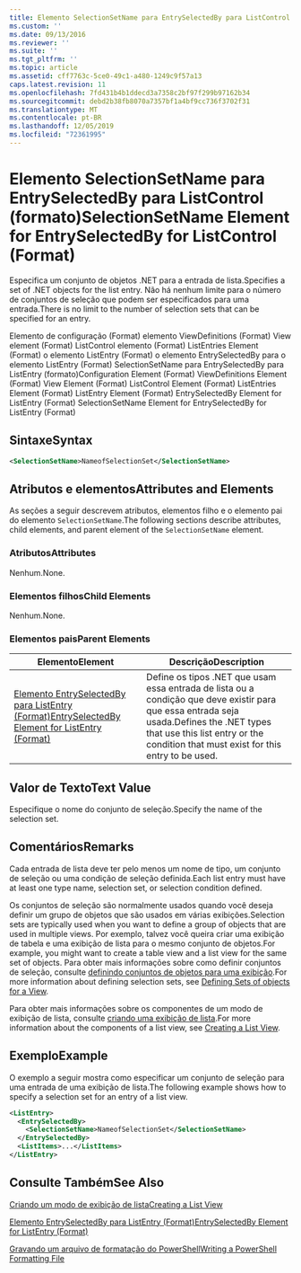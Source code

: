 ```yaml
---
title: Elemento SelectionSetName para EntrySelectedBy para ListControl (Format) | Microsoft Docs
ms.custom: ''
ms.date: 09/13/2016
ms.reviewer: ''
ms.suite: ''
ms.tgt_pltfrm: ''
ms.topic: article
ms.assetid: cff7763c-5ce0-49c1-a480-1249c9f57a13
caps.latest.revision: 11
ms.openlocfilehash: 7fd431b4b1ddecd3a7358c2bf97f299b97162b34
ms.sourcegitcommit: debd2b38fb8070a7357bf1a4bf9cc736f3702f31
ms.translationtype: MT
ms.contentlocale: pt-BR
ms.lasthandoff: 12/05/2019
ms.locfileid: "72361995"
---
```

# <a name="selectionsetname-element-for-entryselectedby-for-listcontrol-format"></a><span data-ttu-id="81204-102">Elemento SelectionSetName para EntrySelectedBy para ListControl (formato)</span><span class="sxs-lookup"><span data-stu-id="81204-102">SelectionSetName Element for EntrySelectedBy for ListControl (Format)</span></span>

<span data-ttu-id="81204-103">Especifica um conjunto de objetos .NET para a entrada de lista.</span><span class="sxs-lookup"><span data-stu-id="81204-103">Specifies a set of .NET objects for the list entry.</span></span> <span data-ttu-id="81204-104">Não há nenhum limite para o número de conjuntos de seleção que podem ser especificados para uma entrada.</span><span class="sxs-lookup"><span data-stu-id="81204-104">There is no limit to the number of selection sets that can be specified for an entry.</span></span>

<span data-ttu-id="81204-105">Elemento de configuração (Format) elemento ViewDefinitions (Format) View element (Format) ListControl elemento (Format) ListEntries Element (Format) o elemento ListEntry (Format) o elemento EntrySelectedBy para o elemento ListEntry (Format) SelectionSetName para EntrySelectedBy para ListEntry (formato)</span><span class="sxs-lookup"><span data-stu-id="81204-105">Configuration Element (Format) ViewDefinitions Element (Format) View Element (Format) ListControl Element (Format) ListEntries Element (Format) ListEntry Element (Format) EntrySelectedBy Element for ListEntry (Format) SelectionSetName Element for EntrySelectedBy for ListEntry (Format)</span></span>

## <a name="syntax"></a><span data-ttu-id="81204-106">Sintaxe</span><span class="sxs-lookup"><span data-stu-id="81204-106">Syntax</span></span>

```xml
<SelectionSetName>NameofSelectionSet</SelectionSetName>
```

## <a name="attributes-and-elements"></a><span data-ttu-id="81204-107">Atributos e elementos</span><span class="sxs-lookup"><span data-stu-id="81204-107">Attributes and Elements</span></span>

<span data-ttu-id="81204-108">As seções a seguir descrevem atributos, elementos filho e o elemento pai do elemento `SelectionSetName`.</span><span class="sxs-lookup"><span data-stu-id="81204-108">The following sections describe attributes, child elements, and parent element of the `SelectionSetName` element.</span></span>

### <a name="attributes"></a><span data-ttu-id="81204-109">Atributos</span><span class="sxs-lookup"><span data-stu-id="81204-109">Attributes</span></span>

<span data-ttu-id="81204-110">Nenhum.</span><span class="sxs-lookup"><span data-stu-id="81204-110">None.</span></span>

### <a name="child-elements"></a><span data-ttu-id="81204-111">Elementos filhos</span><span class="sxs-lookup"><span data-stu-id="81204-111">Child Elements</span></span>

<span data-ttu-id="81204-112">Nenhum.</span><span class="sxs-lookup"><span data-stu-id="81204-112">None.</span></span>

### <a name="parent-elements"></a><span data-ttu-id="81204-113">Elementos pais</span><span class="sxs-lookup"><span data-stu-id="81204-113">Parent Elements</span></span>

|<span data-ttu-id="81204-114">Elemento</span><span class="sxs-lookup"><span data-stu-id="81204-114">Element</span></span>|<span data-ttu-id="81204-115">Descrição</span><span class="sxs-lookup"><span data-stu-id="81204-115">Description</span></span>|
|-------------|-----------------|
|[<span data-ttu-id="81204-116">Elemento EntrySelectedBy para ListEntry (Format)</span><span class="sxs-lookup"><span data-stu-id="81204-116">EntrySelectedBy Element for ListEntry (Format)</span></span>](./entryselectedby-element-for-listentry-for-listcontrol-format.md)|<span data-ttu-id="81204-117">Define os tipos .NET que usam essa entrada de lista ou a condição que deve existir para que essa entrada seja usada.</span><span class="sxs-lookup"><span data-stu-id="81204-117">Defines the .NET types that use this list entry or the condition that must exist for this entry to be used.</span></span>|

## <a name="text-value"></a><span data-ttu-id="81204-118">Valor de Texto</span><span class="sxs-lookup"><span data-stu-id="81204-118">Text Value</span></span>

<span data-ttu-id="81204-119">Especifique o nome do conjunto de seleção.</span><span class="sxs-lookup"><span data-stu-id="81204-119">Specify the name of the selection set.</span></span>

## <a name="remarks"></a><span data-ttu-id="81204-120">Comentários</span><span class="sxs-lookup"><span data-stu-id="81204-120">Remarks</span></span>

<span data-ttu-id="81204-121">Cada entrada de lista deve ter pelo menos um nome de tipo, um conjunto de seleção ou uma condição de seleção definida.</span><span class="sxs-lookup"><span data-stu-id="81204-121">Each list entry must have at least one type name, selection set, or selection condition defined.</span></span>

<span data-ttu-id="81204-122">Os conjuntos de seleção são normalmente usados quando você deseja definir um grupo de objetos que são usados em várias exibições.</span><span class="sxs-lookup"><span data-stu-id="81204-122">Selection sets are typically used when you want to define a group of objects that are used in multiple views.</span></span> <span data-ttu-id="81204-123">Por exemplo, talvez você queira criar uma exibição de tabela e uma exibição de lista para o mesmo conjunto de objetos.</span><span class="sxs-lookup"><span data-stu-id="81204-123">For example, you might want to create a table view and a list view for the same set of objects.</span></span> <span data-ttu-id="81204-124">Para obter mais informações sobre como definir conjuntos de seleção, consulte [definindo conjuntos de objetos para uma exibição](./defining-selection-sets.md).</span><span class="sxs-lookup"><span data-stu-id="81204-124">For more information about defining selection sets, see [Defining Sets of objects for a View](./defining-selection-sets.md).</span></span>

<span data-ttu-id="81204-125">Para obter mais informações sobre os componentes de um modo de exibição de lista, consulte [criando uma exibição de lista](./creating-a-list-view.md).</span><span class="sxs-lookup"><span data-stu-id="81204-125">For more information about the components of a list view, see [Creating a List View](./creating-a-list-view.md).</span></span>

## <a name="example"></a><span data-ttu-id="81204-126">Exemplo</span><span class="sxs-lookup"><span data-stu-id="81204-126">Example</span></span>

<span data-ttu-id="81204-127">O exemplo a seguir mostra como especificar um conjunto de seleção para uma entrada de uma exibição de lista.</span><span class="sxs-lookup"><span data-stu-id="81204-127">The following example shows how to specify a selection set for an entry of a list view.</span></span>

```xml
<ListEntry>
  <EntrySelectedBy>
    <SelectionSetName>NameofSelectionSet</SelectionSetName>
  </EntrySelectedBy>
  <ListItems>...</ListItems>
</ListEntry>
```

## <a name="see-also"></a><span data-ttu-id="81204-128">Consulte Também</span><span class="sxs-lookup"><span data-stu-id="81204-128">See Also</span></span>

[<span data-ttu-id="81204-129">Criando um modo de exibição de lista</span><span class="sxs-lookup"><span data-stu-id="81204-129">Creating a List View</span></span>](./creating-a-list-view.md)

[<span data-ttu-id="81204-130">Elemento EntrySelectedBy para ListEntry (Format)</span><span class="sxs-lookup"><span data-stu-id="81204-130">EntrySelectedBy Element for ListEntry (Format)</span></span>](./entryselectedby-element-for-listentry-for-listcontrol-format.md)

[<span data-ttu-id="81204-131">Gravando um arquivo de formatação do PowerShell</span><span class="sxs-lookup"><span data-stu-id="81204-131">Writing a PowerShell Formatting File</span></span>](./writing-a-powershell-formatting-file.md)
